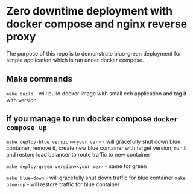 # Zero downtime deployment with docker compose and nginx reverse proxy

The purpose of this repo is to demonstrate blue-green deployment for simple application which is run under docker compose.

## Make commands

`make build` - will build docker image with small ech application and tag it with version

## if you manage to run docker compose `docker compose up`

`make deploy-blue version=<your ver>` - will gracefully shut down blue container, remove it, create new blue container with target version, run it and restore load balancer to route traffic to new container 

`make deploy-green version=<your ver>` - same for green

`make blue-down` - will gracefully shut down traffic for blue container
`make blue-up` - will restore traffic for blue container